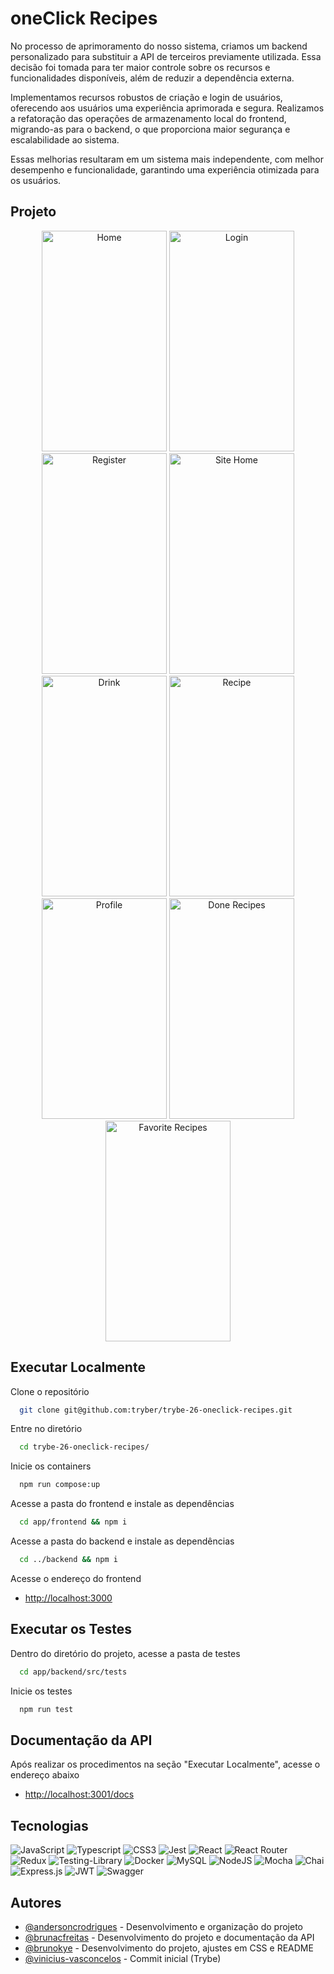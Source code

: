# oneClick Recipes

No processo de aprimoramento do nosso sistema, criamos um backend personalizado para substituir a API de terceiros previamente utilizada. Essa decisão foi tomada para ter maior controle sobre os recursos e funcionalidades disponíveis, além de reduzir a dependência externa. 

Implementamos recursos robustos de criação e login de usuários, oferecendo aos usuários uma experiência aprimorada e segura. Realizamos a refatoração das operações de armazenamento local do frontend, migrando-as para o backend, o que proporciona maior segurança e escalabilidade ao sistema. 

Essas melhorias resultaram em um sistema mais independente, com melhor desempenho e funcionalidade, garantindo uma experiência otimizada para os usuários.

## Projeto

<div align="center">
  <img src="https://i.imgur.com/Gw1laoX.png" alt="Home" width="200px" height="353px" />
  <img src="https://i.imgur.com/q0yeBwp.png" alt="Login" width="200px" height="353px" />
  <img src="https://i.imgur.com/W5ZFNOt.png" alt="Register" width="200px" height="353px" />
  <img src="https://i.imgur.com/1QXYBRi.png" alt="Site Home" width="200px" height="353px" />
  <img src="https://i.imgur.com/9yrk1io.png" alt="Drink" width="200px" height="353px" />
  <img src="https://i.imgur.com/895RYAX.png" alt="Recipe" width="200px" height="353px" />
  <img src="https://i.imgur.com/uyO7vIZ.png" alt="Profile" width="200px" height="353px" />
  <img src="https://i.imgur.com/TSvhn3l.png" alt="Done Recipes" width="200px" height="353px" />
  <img src="https://i.imgur.com/lsYKSXQ.png" alt="Favorite Recipes" width="200px" height="353px" />
</div>

## Executar Localmente

Clone o repositório

```bash
  git clone git@github.com:tryber/trybe-26-oneclick-recipes.git
```

Entre no diretório

```bash
  cd trybe-26-oneclick-recipes/
```

Inicie os containers

```bash
  npm run compose:up
```

Acesse a pasta do frontend e instale as dependências

```bash
  cd app/frontend && npm i
```

Acesse a pasta do backend e instale as dependências

```bash
  cd ../backend && npm i
```

Acesse o endereço do frontend

- [http://localhost:3000](http://localhost:3000)

## Executar os Testes

Dentro do diretório do projeto, acesse a pasta de testes

```bash
  cd app/backend/src/tests
```

Inicie os testes

```bash
  npm run test
```

## Documentação da API

Após realizar os procedimentos na seção "Executar Localmente", acesse o endereço abaixo

- [http://localhost:3001/docs](http://localhost:3001/docs)

## Tecnologias

![JavaScript](https://img.shields.io/badge/javascript-%23323330.svg?style=for-the-badge&logo=javascript&logoColor=%23F7DF1E)
![Typescript](https://img.shields.io/badge/TypeScript-3178C6.svg?style=for-the-badge&logo=TypeScript&logoColor=white)
![CSS3](https://img.shields.io/badge/css3-%231572B6.svg?style=for-the-badge&logo=css3&logoColor=white)
![Jest](https://img.shields.io/badge/-jest-%23C21325?style=for-the-badge&logo=jest&logoColor=white)
![React](https://img.shields.io/badge/react-%2320232a.svg?style=for-the-badge&logo=react&logoColor=%2361DAFB)
![React Router](https://img.shields.io/badge/React_Router-CA4245?style=for-the-badge&logo=react-router&logoColor=white)
![Redux](https://img.shields.io/badge/redux-%23593d88.svg?style=for-the-badge&logo=redux&logoColor=white)
![Testing-Library](https://img.shields.io/badge/-TestingLibrary-%23E33332?style=for-the-badge&logo=testing-library&logoColor=white) 
![Docker](https://img.shields.io/badge/docker-%230db7ed.svg?style=for-the-badge&logo=docker&logoColor=white)
![MySQL](https://img.shields.io/badge/MySQL-4479A1.svg?style=for-the-badge&logo=MySQL&logoColor=white)
![NodeJS](https://img.shields.io/badge/node.js-6DA55F?style=for-the-badge&logo=node.js&logoColor=white)
![Mocha](https://img.shields.io/badge/Mocha-8D6748.svg?style=for-the-badge&logo=Mocha&logoColor=white)
![Chai](https://img.shields.io/badge/Chai-A30701.svg?style=for-the-badge&logo=Chai&logoColor=white)
![Express.js](https://img.shields.io/badge/express.js-%23404d59.svg?style=for-the-badge&logo=express&logoColor=%2361DAFB)
![JWT](https://img.shields.io/badge/JWT-black?style=for-the-badge&logo=JSON%20web%20tokens)
![Swagger](https://img.shields.io/badge/-Swagger-%23Clojure?style=for-the-badge&logo=swagger&logoColor=white)

## Autores

- [@andersoncrodrigues](https://github.com/AndersonCRodrigues) - Desenvolvimento e organização do projeto
- [@brunacfreitas](https://github.com/brunaCFreitas) - Desenvolvimento do projeto e documentação da API
- [@brunokye](https://github.com/brunokye) - Desenvolvimento do projeto, ajustes em CSS e README
- [@vinicius-vasconcelos](https://github.com/vinicius-vasconcelos) - Commit inicial (Trybe)
